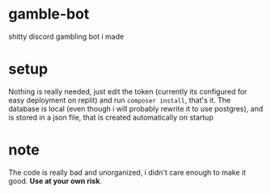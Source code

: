 # gamble-bot
shitty discord gambling bot i made

# setup
Nothing is really needed, just edit the token (currently its configured for easy deployment on replit) and run `composer install`, that's it. The database is local (even though i will probably rewrite it to use postgres), and is stored in a json file, that is created automatically on startup

# note
The code is really bad and unorganized, i didn't care enough to make it good. **Use at your own risk**.
